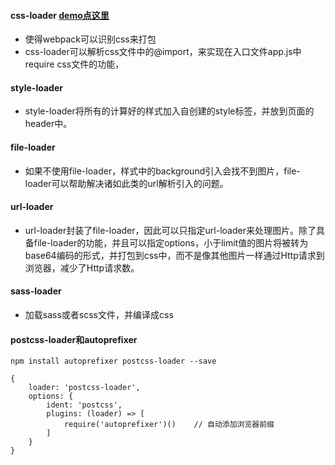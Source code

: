 #### css-loader  [demo点这里](https://github.com/baoendemao/webpack-summary/tree/master/demos/demo-loader)
* 使得webpack可以识别css来打包
* css-loader可以解析css文件中的@import，来实现在入口文件app.js中require css文件的功能，

#### style-loader
* style-loader将所有的计算好的样式加入自创建的style标签，并放到页面的header中。

#### file-loader
* 如果不使用file-loader，样式中的background引入会找不到图片，file-loader可以帮助解决诸如此类的url解析引入的问题。

#### url-loader
* url-loader封装了file-loader，因此可以只指定url-loader来处理图片。除了具备file-loader的功能，并且可以指定options，小于limit值的图片将被转为base64编码的形式，并打包到css中，而不是像其他图片一样通过Http请求到浏览器，减少了Http请求数。

#### sass-loader
* 加载sass或者scss文件，并编译成css

#### postcss-loader和autoprefixer

```
npm install autoprefixer postcss-loader --save

{
    loader: 'postcss-loader',
    options: {
        ident: 'postcss',
        plugins: (loader) => [
            require('autoprefixer')()    // 自动添加浏览器前缀
        ]
    }
}

```
